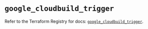 # `google_cloudbuild_trigger`

Refer to the Terraform Registry for docs: [`google_cloudbuild_trigger`](https://registry.terraform.io/providers/hashicorp/google/6.2.0/docs/resources/cloudbuild_trigger).
